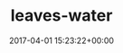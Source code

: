 ---
title:		"leaves-water"
type:		"upload"
description:		"TBC"
date:		"2017-04-01 15:23:22+00:00"
album:		"nature"
filename:		"leaves-water.md"
series:		""
cl_public_id:		"nature/leaves-water"
cl_version:		1497005082
format:		"tiff"
bytes:		4251628
width:		2560
height:		1440
exposure_mode:		"Auto"
program:		"Aperture-priority AE"
aperture:		"2.8"
focal_length:		"70.0 mm"
iso:		"100"
shutter_speed:		"1/1000"
metering:		"Multi-segment"
flash:		"Off, Did not fire"
white_balance:		"Custom"
colour_temp:		"5300"
has_crop:		"false"
orientation:		"Horizontal (normal)"
camera_model:		"NIKON D800"
lens_info:		"24-70mm f/2.8"
artist:		"No artist info"
x_resolution:		"300"
y_resolution:		"300"
---